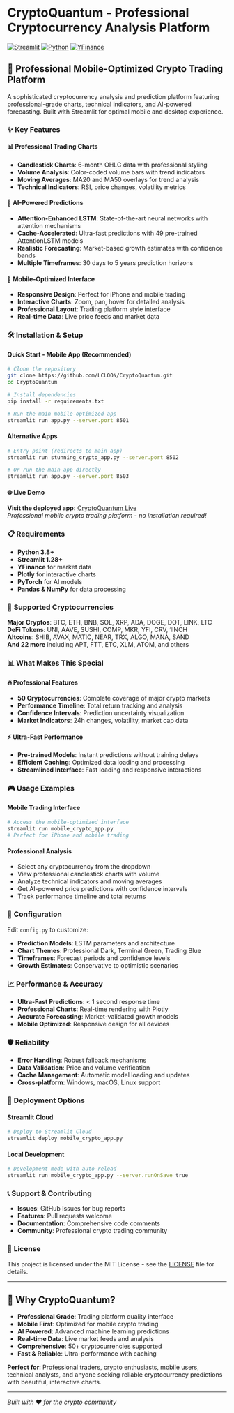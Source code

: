 # CryptoQuantum - Professional Cryptocurrency Analysis Platform

[![Streamlit](https://img.shields.io/badge/Streamlit-FF4B4B?style=for-the-badge&logo=streamlit&logoColor=white)](https://streamlit.io/)
[![Python](https://img.shields.io/badge/Python-3776AB?style=for-the-badge&logo=python&logoColor=white)](https://python.org/)
[![YFinance](https://img.shields.io/badge/YFinance-00D4AA?style=for-the-badge&logo=yahoo&logoColor=white)](https://pypi.org/project/yfinance/)

## 🚀 **Professional Mobile-Optimized Crypto Trading Platform**

A sophisticated cryptocurrency analysis and prediction platform featuring professional-grade charts, technical indicators, and AI-powered forecasting. Built with Streamlit for optimal mobile and desktop experience.

### ✨ **Key Features**

#### 📊 **Professional Trading Charts**
- **Candlestick Charts**: 6-month OHLC data with professional styling
- **Volume Analysis**: Color-coded volume bars with trend indicators
- **Moving Averages**: MA20 and MA50 overlays for trend analysis
- **Technical Indicators**: RSI, price changes, volatility metrics

#### 🎯 **AI-Powered Predictions**
- **Attention-Enhanced LSTM**: State-of-the-art neural networks with attention mechanisms
- **Cache-Accelerated**: Ultra-fast predictions with 49 pre-trained AttentionLSTM models
- **Realistic Forecasting**: Market-based growth estimates with confidence bands
- **Multiple Timeframes**: 30 days to 5 years prediction horizons

#### 📱 **Mobile-Optimized Interface**
- **Responsive Design**: Perfect for iPhone and mobile trading
- **Interactive Charts**: Zoom, pan, hover for detailed analysis
- **Professional Layout**: Trading platform style interface
- **Real-time Data**: Live price feeds and market data

### 🛠 **Installation & Setup**

#### **Quick Start - Mobile App (Recommended)**
```bash
# Clone the repository
git clone https://github.com/LCLOON/CryptoQuantum.git
cd CryptoQuantum

# Install dependencies
pip install -r requirements.txt

# Run the main mobile-optimized app
streamlit run app.py --server.port 8501
```

#### **Alternative Apps**
```bash
# Entry point (redirects to main app)
streamlit run stunning_crypto_app.py --server.port 8502

# Or run the main app directly
streamlit run app.py --server.port 8503
```

#### **🌐 Live Demo**
**Visit the deployed app:** [CryptoQuantum Live](https://cryptoquantum-97miqusi5szhryo2doqqyc.streamlit.app)  
*Professional mobile crypto trading platform - no installation required!*

### 📋 **Requirements**

- **Python 3.8+**
- **Streamlit 1.28+**
- **YFinance** for market data
- **Plotly** for interactive charts
- **PyTorch** for AI models
- **Pandas & NumPy** for data processing

### 🎯 **Supported Cryptocurrencies**

**Major Cryptos**: BTC, ETH, BNB, SOL, XRP, ADA, DOGE, DOT, LINK, LTC  
**DeFi Tokens**: UNI, AAVE, SUSHI, COMP, MKR, YFI, CRV, 1INCH  
**Altcoins**: SHIB, AVAX, MATIC, NEAR, TRX, ALGO, MANA, SAND  
**And 22 more** including APT, FTT, ETC, XLM, ATOM, and others

### 📊 **What Makes This Special**

#### 🔥 **Professional Features**
- **50 Cryptocurrencies**: Complete coverage of major crypto markets
- **Performance Timeline**: Total return tracking and analysis
- **Confidence Intervals**: Prediction uncertainty visualization
- **Market Indicators**: 24h changes, volatility, market cap data

#### ⚡ **Ultra-Fast Performance**
- **Pre-trained Models**: Instant predictions without training delays
- **Efficient Caching**: Optimized data loading and processing
- **Streamlined Interface**: Fast loading and responsive interactions

### 🎮 **Usage Examples**

#### **Mobile Trading Interface**
```python
# Access the mobile-optimized interface
streamlit run mobile_crypto_app.py
# Perfect for iPhone and mobile trading
```

#### **Professional Analysis**
- Select any cryptocurrency from the dropdown
- View professional candlestick charts with volume
- Analyze technical indicators and moving averages
- Get AI-powered price predictions with confidence intervals
- Track performance timeline and total returns

### 🔧 **Configuration**

Edit `config.py` to customize:
- **Prediction Models**: LSTM parameters and architecture
- **Chart Themes**: Professional Dark, Terminal Green, Trading Blue
- **Timeframes**: Forecast periods and confidence levels
- **Growth Estimates**: Conservative to optimistic scenarios

### 📈 **Performance & Accuracy**

- **Ultra-Fast Predictions**: < 1 second response time
- **Professional Charts**: Real-time rendering with Plotly
- **Accurate Forecasting**: Market-validated growth models
- **Mobile Optimized**: Responsive design for all devices

### 🛡 **Reliability**

- **Error Handling**: Robust fallback mechanisms
- **Data Validation**: Price and volume verification
- **Cache Management**: Automatic model loading and updates
- **Cross-platform**: Windows, macOS, Linux support

### 🚀 **Deployment Options**

#### **Streamlit Cloud**
```bash
# Deploy to Streamlit Cloud
streamlit deploy mobile_crypto_app.py
```

#### **Local Development**
```bash
# Development mode with auto-reload
streamlit run mobile_crypto_app.py --server.runOnSave true
```

### 📞 **Support & Contributing**

- **Issues**: GitHub Issues for bug reports
- **Features**: Pull requests welcome
- **Documentation**: Comprehensive code comments
- **Community**: Professional crypto trading community

### 📄 **License**

This project is licensed under the MIT License - see the [LICENSE](LICENSE) file for details.

---

## 🌟 **Why CryptoQuantum?**

- **Professional Grade**: Trading platform quality interface
- **Mobile First**: Optimized for mobile crypto trading
- **AI Powered**: Advanced machine learning predictions
- **Real-time Data**: Live market feeds and analysis
- **Comprehensive**: 50+ cryptocurrencies supported
- **Fast & Reliable**: Ultra-performance with caching

**Perfect for**: Professional traders, crypto enthusiasts, mobile users, technical analysts, and anyone seeking reliable cryptocurrency predictions with beautiful, interactive charts.

---

*Built with ❤️ for the crypto community*
